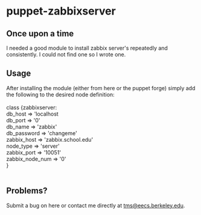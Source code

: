 puppet-zabbixserver
===================

Once upon a time
-------------------

I needed a good module to install zabbix server's repeatedly and consistently. I could not find one so I wrote one. 

Usage
-------------------
After installing the module (either from here or the puppet forge) simply add the following to the desired node definition:
<br /> <br />
class {zabbixserver: <br />
  db_host         => 'localhost <br />
  db_port         => '0' <br />
  db_name         => 'zabbix' <br />
  db_password     => 'changeme' <br />
  zabbix_host     => 'zabbix.school.edu' <br />
  node_type       => 'server' <br />
  zabbix_port     => '10051' <br />
  zabbix_node_num => '0'<br />
}<br /> <br />

Problems?
-------------------
Submit a bug on here or contact me directly at tms@eecs.berkeley.edu.
